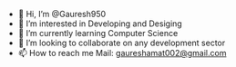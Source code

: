 - 👋 Hi, I’m @Gauresh950
- 👀 I’m interested in Developing and Desiging
- 🌱 I’m currently learning Computer Science
- 💞️ I’m looking to collaborate on any development sector
- 📫 How to reach me  Mail: gaureshamat002@gmail.com

<!---
Gauresh950/Gauresh950 is a ✨ special ✨ repository because its `README.md` (this file) appears on your GitHub profile.
You can click the Preview link to take a look at your changes.
--->
